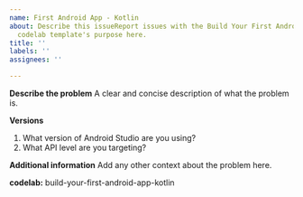 ```yaml
---
name: First Android App - Kotlin
about: Describe this issueReport issues with the Build Your First Android App in Kotlin
  codelab template's purpose here.
title: ''
labels: ''
assignees: ''

---
```


**Describe the problem**
A clear and concise description of what the problem is.

**Versions**
1. What version of Android Studio are you using?
2. What API level are you targeting?

**Additional information**
Add any other context about the problem here.

**codelab:** build-your-first-android-app-kotlin
